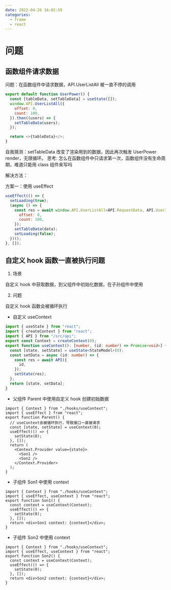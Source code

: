 ```yaml
---
date: 2022-04-26 16:02:59
categories:
  - frame
  - react
---
```


# 问题

## 函数组件请求数据

问题：在函数组件中请求数据，API.UserListAll 被一直不停的调用

```js
export default function UserPower() {
  const [tableData, setTableData] = useState([]);
  window.API.UserListAll({
    offset: 0,
    count: 100,
  }).then((users) => {
    setTableData(users);
  });

  return <>{tableData}</>;
}
```

自我猜测：setTableData 改变了渲染用到的数据，因此再次触发 UserPower render，无限循环。
思考: 怎么在函数组件中只请求第一次，函数组件没有生命周期，难道只能用 class 组件来写吗

解决方法：

方案一：使用 useEffect

```js
useEffect(() => {
  setLoading(true);
  (async () => {
    const res = await window.API.UserListAll<API.RequestData, API.UserInfo[]>({
      offset: 0,
      count: 100,
    });
    setTableData(data);
    setLoading(false);
  })();
}, []);
```

## 自定义 hook 函数一直被执行问题

1. 场景

自定义 hook 中获取数据，到父组件中初始化数据，在子孙组件中使用

2. 问题

自定义 hook 函数会被循环执行

- 自定义 useContext

```ts
import { useState } from "react";
import { createContext } from "react";
import { API } from "/src/api";
export const Context = createContext(0);
export function useContext(): [number, (id: number) => Promise<void>] {
  const [state, setState] = useState<StateModel>(0);
  const setData = async (id: number) => {
    const res = await API({
      id,
    });
    setState(res);
  };
  return [state, setData];
}
```

- 父组件 Parent 中使用自定义 hook 创建初始数据

```tsx
import { Context } from "./hooks/useContext";
import { useEffect } from "react";
export function Parent() {
  // useContext会被循环执行，导致接口一直被请求
  const [state, setState] = useContext(0);
  useEffect(() => {
    setState(0);
  }, []);
  return (
    <Context.Provider value={state}>
      <Son1 />
      <Son2 />
    </Context.Provider>
  );
}
```

- 子组件 Son1 中使用 context

```tsx
import { Context } from "./hooks/useContext";
import { useEffect, useContext } from "react";
export function Son1() {
  const context = useContext(Context);
  useEffect(() => {
    setState(0);
  }, []);
  return <div>Son1 context: {context}</div>;
}
```

- 子组件 Son2 中使用 context

```tsx
import { Context } from "./hooks/useContext";
import { useEffect, useContext } from "react";
export function Son2() {
  const context = useContext(Context);
  useEffect(() => {
    setState(0);
  }, []);
  return <div>Son2 context: {context}</div>;
}
```
